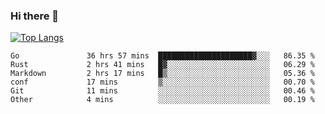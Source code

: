 ### Hi there 👋

<!--
**3Xpl0it3r/3Xpl0it3r** is a ✨ _special_ ✨ repository because its `README.md` (this file) appears on your GitHub profile.

Here are some ideas to get you started:

- 🔭 I’m currently working on ...
- 🌱 I’m currently learning ...
- 👯 I’m looking to collaborate on ...
- 🤔 I’m looking for help with ...
- 💬 Ask me about ...
- 📫 How to reach me: ...
- 😄 Pronouns: ...
- ⚡ Fun fact: ...
-->


[![Top Langs](https://github-readme-stats.vercel.app/api/top-langs/?username=3Xpl0it3r&layout=compact)](https://github.com/3Xpl0it3r/3Xpl0it3r)

<!--START_SECTION:waka-->

```text
Go               36 hrs 57 mins  █████████████████████▓░░░   86.35 %
Rust             2 hrs 41 mins   █▓░░░░░░░░░░░░░░░░░░░░░░░   06.29 %
Markdown         2 hrs 17 mins   █▒░░░░░░░░░░░░░░░░░░░░░░░   05.36 %
conf             17 mins         ▒░░░░░░░░░░░░░░░░░░░░░░░░   00.70 %
Git              11 mins         ░░░░░░░░░░░░░░░░░░░░░░░░░   00.46 %
Other            4 mins          ░░░░░░░░░░░░░░░░░░░░░░░░░   00.19 %
```

<!--END_SECTION:waka-->
